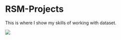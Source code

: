 # RSM-Projects
This is where I show my skills of working with dataset. 

![](https://github.com/Your_Repository_Name/Your_GIF_Name.gif)
